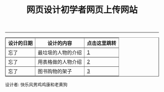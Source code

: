 <html lang="en">

<head>
    <meta charset="UTF-8">
    <meta http-equiv="X-UA-Compatible" content="IE=edge">
    <meta name="viewport" content="width=device-width, initial-scale=1.0">
    <title>设计网页初学者</title>
    <link rel="stylesheet" href="css.css" />
</head>

<body>
    <header id="header">
        <h1>网页设计初学者网页上传网站</h1>
    </header>
    <hr class="hr_1">
    <table id="table" border="1" cellpadding="0" cellspacing="0">
        <thead id="thead">
            <tr height="30px">
                <th>设计的日期</th>
                <th>设计的内容</th>
                <th>点击这里跳转</th>
            </tr>
        </thead>
        <tbody>
            <tr>
                <td>忘了</td>
                <td>最垃圾的人物的介绍</td>
                <td class="a_math"><a href="ziwo_1.html" target="_self">1</a></td>
            </tr>
            <tr>
                <td>忘了</td>
                <td>用表格做的人物介绍</td>
                <td class="a_math"><a href="ziwo_2.html" target="_self">2</a></td>
            </tr>
            <tr>
                <td>忘了</td>
                <td>图书购物的架子</td>
                <td class="a_math"><a href="tushuchaoshi.html" target="_self">3</a></td>
            </tr>
        </tbody>
    </table>
    <!--<main>
            <nav></nav>
            <aside></aside>
        </main>-->
    <footer id="footer">
        <span>设计者: 快乐风男鸡鸡康和老黄狗</span>
    </footer>
</body>

</html>
